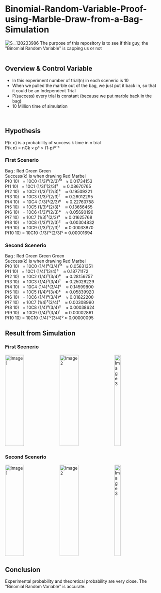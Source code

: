 # Binomial-Random-Variable-Proof-using-Marble-Draw-from-a-Bag-Simulation
![S__120233986](https://github.com/user-attachments/assets/2cdd61ef-869e-4ea0-9d87-433164529191)
The purpose of this repository is to see if this guy, the "Binomial Random Variable" is capping us or not <br><br>

## Overview & Control Variable
- In this experiment number of trial(n) in each scenerio is 10
- When we pulled the marble out of the bag, we just put it back in, so that it could be an Independent Trial
- P(success) every trial is constant (because we put marble back in the bag)
- 10 Million time of simulation
<br>

## Hypothesis
P(k n) is a probability of success k time in n trial <br>
P(k n) = nCk × pᵏ × (1-p)ⁿ⁻ᵏ <br>

### First Scenerio
Bag : Red Green Green <br>
Success(k) is when drawing Red Marbel <br>
P(0 10) &nbsp;&nbsp;= 10C0 (1/3)⁰(2/3)¹⁰ &nbsp;           ≈ 0.01734153 <br>
P(1 10) &nbsp;&nbsp;= 10C1 (1/3)¹(2/3)⁹ &nbsp;&nbsp;&nbsp;≈ 0.08670765 <br>
P(2 10) &nbsp;&nbsp;= 10C2 (1/3)²(2/3)⁸ &nbsp;&nbsp;&nbsp;≈ 0.19509221 <br>
P(3 10) &nbsp;&nbsp;= 10C3 (1/3)³(2/3)⁷ &nbsp;&nbsp;&nbsp;≈ 0.26012295 <br>
P(4 10) &nbsp;&nbsp;= 10C4 (1/3)⁴(2/3)⁶ &nbsp;&nbsp;&nbsp;≈ 0.22760758 <br>
P(5 10) &nbsp;&nbsp;= 10C5 (1/3)⁵(2/3)⁵ &nbsp;&nbsp;&nbsp;≈ 0.13656455 <br>
P(6 10) &nbsp;&nbsp;= 10C6 (1/3)⁶(2/3)⁴ &nbsp;&nbsp;&nbsp;≈ 0.05690190 <br>
P(7 10) &nbsp;&nbsp;= 10C7 (1/3)⁷(2/3)³ &nbsp;&nbsp;&nbsp;≈ 0.01625768 <br>
P(8 10) &nbsp;&nbsp;= 10C8 (1/3)⁸(2/3)² &nbsp;&nbsp;&nbsp;≈ 0.00304832 <br>
P(9 10) &nbsp;&nbsp;= 10C9 (1/3)⁹(2/3)¹ &nbsp;&nbsp;&nbsp;≈ 0.00033870 <br>
P(10 10) = 10C10 (1/3)¹⁰(2/3)⁰                            ≈ 0.00001694 <br>

### Second Scenerio
Bag : Red Green Green Green <br>
Success(k) is when drawing Red Marbel <br>
P(0 10) &nbsp;&nbsp;= 10C0 (1/4)⁰(3/4)¹⁰ &nbsp;           ≈ 0.05631351 <br>
P(1 10) &nbsp;&nbsp;= 10C1 (1/4)¹(3/4)⁹ &nbsp;&nbsp;&nbsp;≈ 0.18771172 <br>
P(2 10) &nbsp;&nbsp;= 10C2 (1/4)²(3/4)⁸ &nbsp;&nbsp;&nbsp;≈ 0.28156757 <br>
P(3 10) &nbsp;&nbsp;= 10C3 (1/4)³(3/4)⁷ &nbsp;&nbsp;&nbsp;≈ 0.25028229 <br>
P(4 10) &nbsp;&nbsp;= 10C4 (1/4)⁴(3/4)⁶ &nbsp;&nbsp;&nbsp;≈ 0.14599800 <br>
P(5 10) &nbsp;&nbsp;= 10C5 (1/4)⁵(3/4)⁵ &nbsp;&nbsp;&nbsp;≈ 0.05839920 <br>
P(6 10) &nbsp;&nbsp;= 10C6 (1/4)⁶(3/4)⁴ &nbsp;&nbsp;&nbsp;≈ 0.01622200 <br>
P(7 10) &nbsp;&nbsp;= 10C7 (1/4)⁷(3/4)³ &nbsp;&nbsp;&nbsp;≈ 0.00308990 <br>
P(8 10) &nbsp;&nbsp;= 10C8 (1/4)⁸(3/4)² &nbsp;&nbsp;&nbsp;≈ 0.00038624 <br>
P(9 10) &nbsp;&nbsp;= 10C9 (1/4)⁹(3/4)¹ &nbsp;&nbsp;&nbsp;≈ 0.00002861 <br>
P(10 10) = 10C10 (1/4)¹⁰(3/4)⁰                            ≈ 0.00000095 <br>

## Result from Simulation
### First Scenerio
<img src="https://github.com/user-attachments/assets/5f9f731e-3ee7-4859-b954-17ea49e2ef93" width="35%" height="300" alt="Image 1">
<img src="https://github.com/user-attachments/assets/508043df-37b1-411c-87e7-6da7190bbf29" width="35%" height="300" alt="Image 2">
<img src="https://github.com/user-attachments/assets/c4d55467-7a35-49f4-bd20-1abc596d2f8f" width="20%" height="300" alt="Image 3">

### Second Scenerio
<img src="https://github.com/user-attachments/assets/61883594-d729-412e-b2cb-6d3e5717e0ec" width="35%" height="300" alt="Image 1">
<img src="https://github.com/user-attachments/assets/67c941ed-f4c4-4ebb-96e1-48223afa92ca" width="35%" height="300" alt="Image 2">
<img src="https://github.com/user-attachments/assets/2c8ca9f6-d791-40ed-a188-1dd5cb5adc38" width="20%" height="300" alt="Image 3">

## Conclusion
Experimental probability and theoretical probability are very close. The "Binomial Random Variable" is accurate.

